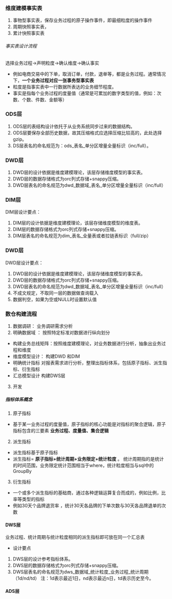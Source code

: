 ### 维度建模事实表
1. 事物型事实表，保存业务过程的原子操作事件，即最细粒度的操作事件
2. 周期快照事实表，
3. 累计快照事实表
###### 事实表设计流程
选择业务过程→声明粒度→确认维度→确认事实
- 例如电商交易中的下单，取消订单，付款，退单等，都是业务过程。通常情况下，**一个业务过程对应一张事务型事实表**
- 粒度是指事实表中一行数据所表达的业务细节程度。
- 事实是指每个业务过程的度量值（通常是可累加的数字类型的值，例如：次数、个数、件数、金额等）

### ODS层
1. ODS层的表结构设计依托于从业务系统同步过来的数据结构。
2. ODS层要保存全部历史数据，故其压缩格式应选择压缩比较高的，此处选择gzip。
3. DS层表名的命名规范为：ods_表名_单分区增量全量标识（inc/full）。
### DWD层 
1. DWD层的设计依据是维度建模理论，该层存储维度模型的事实表。
2. DWD层的数据存储格式为orc列式存储+snappy压缩。
3. DWD层表名的命名规范为dwd_数据域_表名_单分区增量全量标识（inc/full）


### DIM层
DIM层设计要点：
1. DIM层的设计依据是维度建模理论，该层存储维度模型的维度表。
2. DIM层的数据存储格式为orc列式存储+snappy压缩。
3. DIM层表名的命名规范为dim_表名_全量表或者拉链表标识（full/zip）
### DWD层
DWD层设计要点：
1. DWD层的设计依据是维度建模理论，该层存储维度模型的事实表。
2. DWD层的数据存储格式为orc列式存储+snappy压缩。
3. DWD层表名的命名规范为dwd_数据域_表名_单分区增量全量标识（inc/full）
4. 不成文规定，不取同一层的数据做查询载入
5. 数据判空，如果为空或NULL时设置默认值
### 数仓构建流程
1. 数据调研： 业务调研需求分析
2. 明确数据域 ： 按照特定标准对数据进行纵向划分
-  构建业务总线矩阵：按照维度建模理论，对业务数据进行分析，抽象出业务过程和维度
-  维度模型设计： 构建DWD 和DIM
-  明确统计指标 对报表需求进行分析，整理出指标体系，包括原子指标、派生指标、衍生指标
-  汇总模型设计 构建DWS层
3. 开发
##### 指标体系概念
1. 原子指标 
- 基于某一业务过程的度量值，原子指标的核心功能是对指标的聚合逻辑，原子指标包含的三要素 **业务过程、度量值、集合逻辑**
2. 派生指标
- 派生指标基于原子指标
- 派生指标= **原子指标+统计周期+业务限定+统计粒度**
。 统计周期指的是统计的时间范围，业务限定统计范围相当于where，统计粒度相当与sql中的GroupBy
3. 衍生指标
- 一个或多个派生指标的基础商，通过各种逻辑运算复合而成的，例如比例，比率等类型的指标
- 例如30天个品牌退货率 ，统计30天各品牌的下单次数与30天各品牌退单的次数
#### DWS层
 业务过程、统计周期与统计粒度相同的派生指标即可放在同一个汇总表
- 设计要点
1. DWS层的设计参考指标体系。
2. DWS层的数据存储格式为orc列式存储+snappy压缩。
3. DWS层表名的命名规范为dws_数据域_统计粒度_业务过程_统计周期（1d/nd/td）
注：1d表示最近1日，nd表示最近n日，td表示历史至今。
#### ADS层